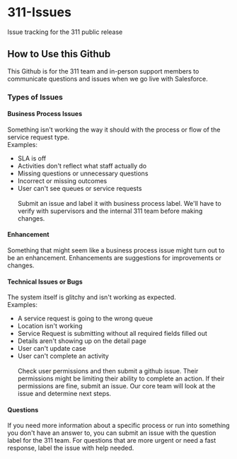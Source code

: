 # 311-Issues
Issue tracking for the 311 public release
<br/>
## How to Use this Github
This Github is for the 311 team and in-person support members to communicate questions and issues when we go live with Salesforce.
<br/>
### Types of Issues
#### Business Process Issues
Something isn't working the way it should with the process or flow of the service request type.<br/>
Examples:<br/>
* SLA is off
* Activities don't reflect what staff actually do
* Missing questions or unnecessary questions
* Incorrect or missing outcomes
* User can't see queues or service requests<br/>
<br/>Submit an issue and label it with business process label. We'll have to verify with supervisors and the internal 311 team before making changes.<br/>
#### Enhancement
Something that might seem like a business process issue might turn out to be an enhancement. Enhancements are suggestions for improvements or changes. <br/>
#### Technical Issues or Bugs
The system itself is glitchy and isn't working as expected.<br/>
Examples:<br/>
* A service request is going to the wrong queue
* Location isn't working
* Service Request is submitting without all required fields filled out
* Details aren't showing up on the detail page
* User can't update case
* User can't complete an activity<br/>
<br/>Check user permissions and then submit a github issue. Their permissions might be limiting their ability to complete an action. If their permissions are fine, submit an issue. Our core team will look at the issue and determine next steps. <br/>
#### Questions
If you need more information about a specific process or run into something you don't have an answer to, you can submit an issue with the question label for the 311 team. For questions that are more urgent or need a fast response, label the issue with help needed.
